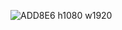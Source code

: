 ![ADD8E6 h1080 w1920](https://github.com/thirsts/.github/assets/110311925/783fa02c-65a2-4441-82cc-4d5102d1194a)
